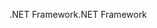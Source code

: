 <span data-ttu-id="c17ad-101">.NET Framework</span><span class="sxs-lookup"><span data-stu-id="c17ad-101">.NET Framework</span></span>